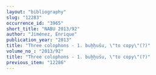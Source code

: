 ```yaml
---
layout: "bibliography"
slug: "12283"
occurrence_id: "3965"
short_title: "NABU 2013/92"
author: "Jiménez, Enrique"
publication_year: "2013"
title: "Three colophons - 1. buḫḫušu, \"to copy\"(?)"
volume_no_: "2013/92"
title: "Three colophons - 1. buḫḫušu, \"to copy\"(?)"
previous_item: "12286"
---
```

